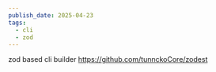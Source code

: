 ```yaml
---
publish_date: 2025-04-23
tags:
  - cli
  - zod
---
```


  zod based cli builder 
  https://github.com/tunnckoCore/zodest
  
